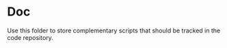 # Doc 
Use this folder to store complementary scripts that should be tracked in the code repository.
